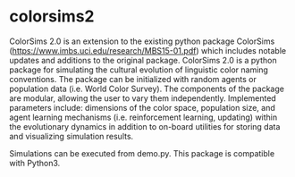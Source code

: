 # colorsims2

ColorSims 2.0 is an extension to the existing python package ColorSims (https://www.imbs.uci.edu/research/MBS15-01.pdf) which includes notable updates and additions to the original package. ColorSims 2.0 is a python package for simulating the cultural evolution of linguistic color naming conventions. The package can be initialized with random agents or population data (i.e. World Color Survey). The components of the package are modular, allowing the user to vary them independently. Implemented parameters include: dimensions of the color space, population size, and agent learning mechanisms (i.e. reinforcement learning, updating) within the evolutionary dynamics in addition to on-board utilities for storing data and visualizing simulation results.

Simulations can be executed from demo.py. This package is compatible with Python3.
